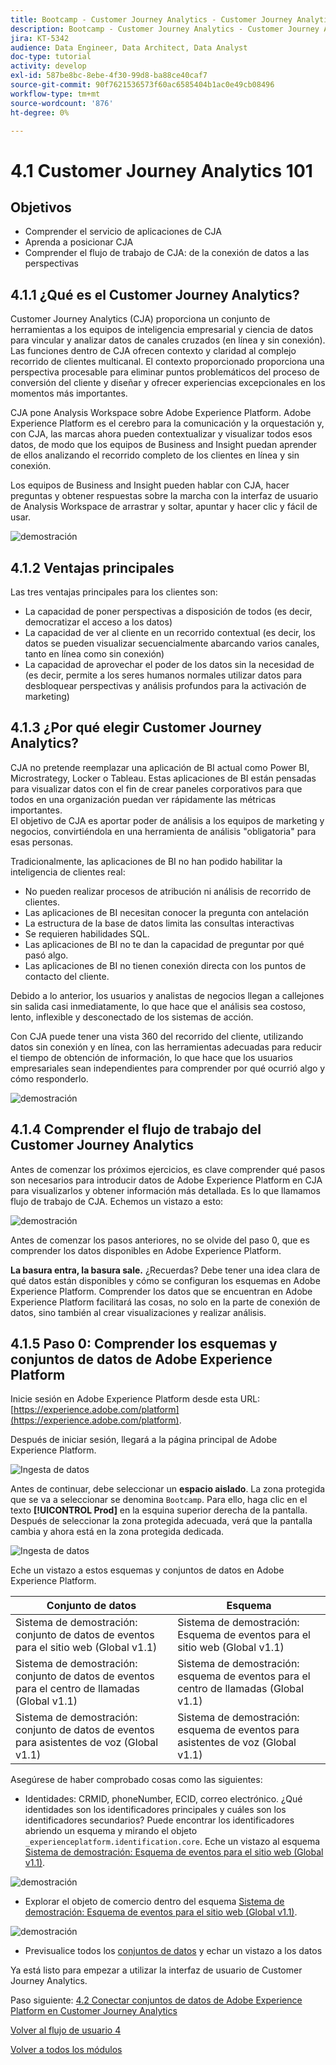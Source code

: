 ```yaml
---
title: Bootcamp - Customer Journey Analytics - Customer Journey Analytics 101
description: Bootcamp - Customer Journey Analytics - Customer Journey Analytics 101
jira: KT-5342
audience: Data Engineer, Data Architect, Data Analyst
doc-type: tutorial
activity: develop
exl-id: 587be8bc-8ebe-4f30-99d8-ba88ce40caf7
source-git-commit: 90f7621536573f60ac6585404b1ac0e49cb08496
workflow-type: tm+mt
source-wordcount: '876'
ht-degree: 0%

---
```


# 4.1 Customer Journey Analytics 101

## Objetivos

- Comprender el servicio de aplicaciones de CJA
- Aprenda a posicionar CJA
- Comprender el flujo de trabajo de CJA: de la conexión de datos a las perspectivas

## 4.1.1 ¿Qué es el Customer Journey Analytics?

Customer Journey Analytics (CJA) proporciona un conjunto de herramientas a los equipos de inteligencia empresarial y ciencia de datos para vincular y analizar datos de canales cruzados (en línea y sin conexión). Las funciones dentro de CJA ofrecen contexto y claridad al complejo recorrido de clientes multicanal. El contexto proporcionado proporciona una perspectiva procesable para eliminar puntos problemáticos del proceso de conversión del cliente y diseñar y ofrecer experiencias excepcionales en los momentos más importantes.

CJA pone Analysis Workspace sobre Adobe Experience Platform. Adobe Experience Platform es el cerebro para la comunicación y la orquestación y, con CJA, las marcas ahora pueden contextualizar y visualizar todos esos datos, de modo que los equipos de Business and Insight puedan aprender de ellos analizando el recorrido completo de los clientes en línea y sin conexión.

Los equipos de Business and Insight pueden hablar con CJA, hacer preguntas y obtener respuestas sobre la marcha con la interfaz de usuario de Analysis Workspace de arrastrar y soltar, apuntar y hacer clic y fácil de usar.

![demostración](./images/cja-adv-analysis1.png)

## 4.1.2 Ventajas principales

Las tres ventajas principales para los clientes son:

- La capacidad de poner perspectivas a disposición de todos (es decir, democratizar el acceso a los datos)
- La capacidad de ver al cliente en un recorrido contextual (es decir, los datos se pueden visualizar secuencialmente abarcando varios canales, tanto en línea como sin conexión)
- La capacidad de aprovechar el poder de los datos sin la necesidad de (es decir, permite a los seres humanos normales utilizar datos para desbloquear perspectivas y análisis profundos para la activación de marketing)

## 4.1.3 ¿Por qué elegir Customer Journey Analytics?

CJA no pretende reemplazar una aplicación de BI actual como Power BI, Microstrategy, Locker o Tableau. Estas aplicaciones de BI están pensadas para visualizar datos con el fin de crear paneles corporativos para que todos en una organización puedan ver rápidamente las métricas importantes.\
El objetivo de CJA es aportar poder de análisis a los equipos de marketing y negocios, convirtiéndola en una herramienta de análisis &quot;obligatoria&quot; para esas personas.

Tradicionalmente, las aplicaciones de BI no han podido habilitar la inteligencia de clientes real:

- No pueden realizar procesos de atribución ni análisis de recorrido de clientes.
- Las aplicaciones de BI necesitan conocer la pregunta con antelación
- La estructura de la base de datos limita las consultas interactivas
- Se requieren habilidades SQL.
- Las aplicaciones de BI no te dan la capacidad de preguntar por qué pasó algo.
- Las aplicaciones de BI no tienen conexión directa con los puntos de contacto del cliente.

Debido a lo anterior, los usuarios y analistas de negocios llegan a callejones sin salida casi inmediatamente, lo que hace que el análisis sea costoso, lento, inflexible y desconectado de los sistemas de acción.

Con CJA puede tener una vista 360 del recorrido del cliente, utilizando datos sin conexión y en línea, con las herramientas adecuadas para reducir el tiempo de obtención de información, lo que hace que los usuarios empresariales sean independientes para comprender por qué ocurrió algo y cómo responderlo.

![demostración](./images/cja-use-case.png)

## 4.1.4 Comprender el flujo de trabajo del Customer Journey Analytics

Antes de comenzar los próximos ejercicios, es clave comprender qué pasos son necesarios para introducir datos de Adobe Experience Platform en CJA para visualizarlos y obtener información más detallada. Es lo que llamamos flujo de trabajo de CJA. Echemos un vistazo a esto:

![demostración](./images/cja-work-flow.jpg)

Antes de comenzar los pasos anteriores, no se olvide del paso 0, que es comprender los datos disponibles en Adobe Experience Platform.

**La basura entra, la basura sale.** ¿Recuerdas? Debe tener una idea clara de qué datos están disponibles y cómo se configuran los esquemas en Adobe Experience Platform. Comprender los datos que se encuentran en Adobe Experience Platform facilitará las cosas, no solo en la parte de conexión de datos, sino también al crear visualizaciones y realizar análisis.

## 4.1.5 Paso 0: Comprender los esquemas y conjuntos de datos de Adobe Experience Platform

Inicie sesión en Adobe Experience Platform desde esta URL: [https://experience.adobe.com/platform](https://experience.adobe.com/platform).

Después de iniciar sesión, llegará a la página principal de Adobe Experience Platform.

![Ingesta de datos](../uc1/images/home.png)

Antes de continuar, debe seleccionar un **espacio aislado**. La zona protegida que se va a seleccionar se denomina ``Bootcamp``. Para ello, haga clic en el texto **[!UICONTROL Prod]** en la esquina superior derecha de la pantalla. Después de seleccionar la zona protegida adecuada, verá que la pantalla cambia y ahora está en la zona protegida dedicada.

![Ingesta de datos](../uc1/images/sb1.png)

Eche un vistazo a estos esquemas y conjuntos de datos en Adobe Experience Platform.

| Conjunto de datos | Esquema |
| ----------------- |-------------| 
| Sistema de demostración: conjunto de datos de eventos para el sitio web (Global v1.1) | Sistema de demostración: Esquema de eventos para el sitio web (Global v1.1) |
| Sistema de demostración: conjunto de datos de eventos para el centro de llamadas (Global v1.1) | Sistema de demostración: esquema de eventos para el centro de llamadas (Global v1.1) |
| Sistema de demostración: conjunto de datos de eventos para asistentes de voz (Global v1.1) | Sistema de demostración: esquema de eventos para asistentes de voz (Global v1.1) |

Asegúrese de haber comprobado cosas como las siguientes:

- Identidades: CRMID, phoneNumber, ECID, correo electrónico. ¿Qué identidades son los identificadores principales y cuáles son los identificadores secundarios?
Puede encontrar los identificadores abriendo un esquema y mirando el objeto `_experienceplatform.identification.core`. Eche un vistazo al esquema [Sistema de demostración: Esquema de eventos para el sitio web (Global v1.1)](https://experience.adobe.com/platform/schema).

![demostración](./images/identity.png)

- Explorar el objeto de comercio dentro del esquema [Sistema de demostración: Esquema de eventos para el sitio web (Global v1.1)](https://experience.adobe.com/platform/schema).

![demostración](./images/commerce.png)

- Previsualice todos los [conjuntos de datos](https://experience.adobe.com/platform/dataset/browse?limit=50&amp;page=1&amp;sortDescending=1&amp;sortField=created) y echar un vistazo a los datos

Ya está listo para empezar a utilizar la interfaz de usuario de Customer Journey Analytics.

Paso siguiente: [4.2 Conectar conjuntos de datos de Adobe Experience Platform en Customer Journey Analytics](./ex2.md)

[Volver al flujo de usuario 4](./uc4.md)

[Volver a todos los módulos](../../overview.md)
